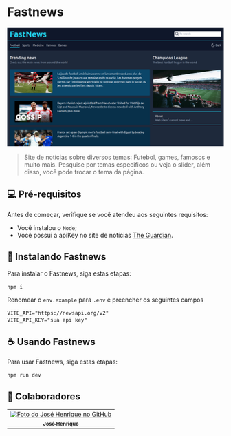 # Fastnews

<img src="./src/assets/img/fastnews_dark.png" alt="Exemplo imagem">

> Site de notícias sobre diversos temas: Futebol, games, famosos e muito mais. Pesquise por temas especificos ou veja o slider, além disso, você pode trocar o tema da página.



## 💻 Pré-requisitos

Antes de começar, verifique se você atendeu aos seguintes requisitos:

* Você instalou o `Node`;
* Você possui a apiKey no site de notícias [The Guardian](https://open-platform.theguardian.com/access/).

## 🚀 Instalando Fastnews

Para instalar o Fastnews, siga estas etapas:

```
npm i
```

Renomear o `env.example` para `.env` e preencher os seguintes campos
```
VITE_API="https://newsapi.org/v2"
VITE_API_KEY="sua api key"
```

## ☕ Usando Fastnews

Para usar Fastnews, siga estas etapas:

```
npm run dev
```





## 🤝 Colaboradores



<table>
  <tr>
    <td align="center">
      <a href="#">
        <img src="https://avatars.githubusercontent.com/u/104796730?v=4" width="100px;" alt="Foto do José Henrique no GitHub"/><br>
        <sub>
          <b>José Henrique</b>
        </sub>
      </a>
    </td>
  </tr>
</table>
